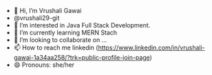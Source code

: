 - 👋 Hi, I’m Vrushali Gawai
-  @vrushali29-git
- 👀 I’m interested in Java Full Stack Development.
- 🌱 I’m currently learning MERN Stach
- 💞️ I’m looking to collaborate on ...
- 📫 How to reach me linkedin (https://www.linkedin.com/in/vrushali-gawai-1a34aa258/?trk=public-profile-join-page)
- 😄 Pronouns: she/her


<!---
vrushali29-git/vrushali29-git is a ✨ special ✨ repository because its `README.md` (this file) appears on your GitHub profile.
You can click the Preview link to take a look at your changes.
--->
